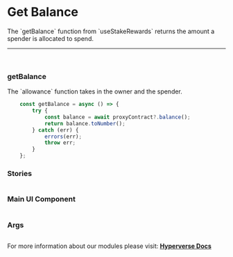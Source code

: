 # Get Balance

<p> The `getBalance` function from `useStakeRewards` returns the amount a spender is allocated to spend. </p>

---

<br>

### getBalance

<p> The `allowance` function takes in the owner and the spender. </p>

```jsx
	const getBalance = async () => {
		try {
			const balance = await proxyContract?.balance();
			return balance.toNumber();
		} catch (err) {
			errors(err);
			throw err;
		}
	};
```

### Stories

```jsx

```

### Main UI Component

```jsx

```

### Args

```jsx

```

For more information about our modules please visit: [**Hyperverse Docs**](docs.hyperverse.dev)
